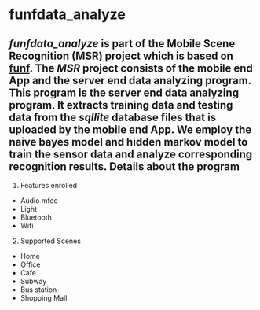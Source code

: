 funfdata_analyze 
================
*funfdata_analyze* is part of the **Mobile Scene Recognition (MSR)** project which is based on [funf](http://www.funf.org/ "Open Sensing Framework").
The *MSR* project consists of the mobile end App and the server end data analyzing program. This program is the server end data analyzing program. It extracts training data and testing data from the _sqllite_ database files that is uploaded by the mobile end App. We employ the naive bayes model and hidden markov model to train the sensor data and analyze corresponding recognition results. 
Details about the program
------------------------------
1. Features enrolled
 * Audio mfcc
 * Light
 * Bluetooth
 * Wifi
2. Supported Scenes
 * Home
 * Office
 * Cafe
 * Subway
 * Bus station
 * Shopping Mall

